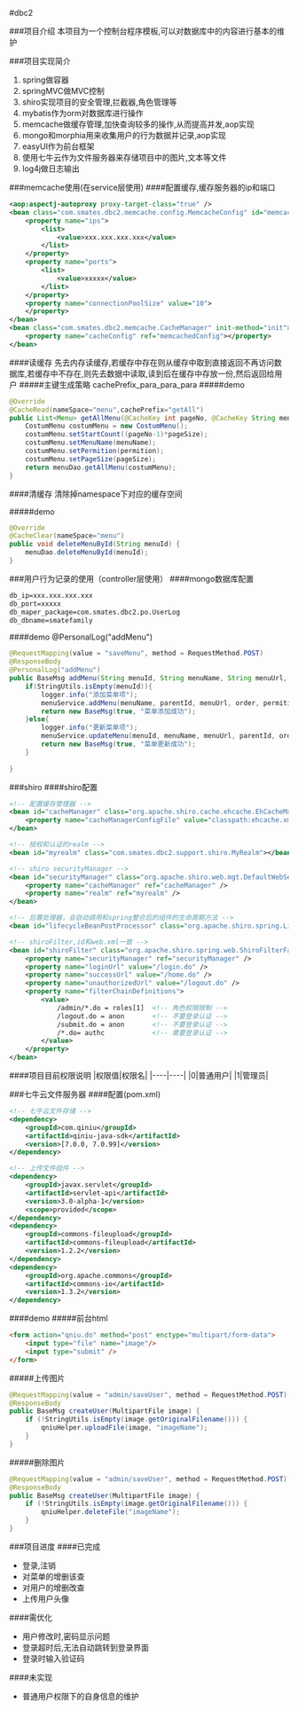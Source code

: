 #dbc2

###项目介绍
本项目为一个控制台程序模板,可以对数据库中的内容进行基本的维护

###项目实现简介
1. spring做容器
1. springMVC做MVC控制
1. shiro实现项目的安全管理,拦截器,角色管理等
1. mybatis作为orm对数据库进行操作
1. memcache做缓存管理,加快查询较多的操作,从而提高并发,aop实现
1. mongo和morphia用来收集用户的行为数据并记录,aop实现
1. easyUI作为前台框架
1. 使用七牛云作为文件服务器来存储项目中的图片,文本等文件
1. log4j做日志输出

###memcache使用(在service层使用)
####配置缓存,缓存服务器的ip和端口
```xml
<aop:aspectj-autoproxy proxy-target-class="true" />
<bean class="com.smates.dbc2.memcache.config.MemcacheConfig" id="memcachedConfig">
	<property name="ips">
		<list>
			<value>xxx.xxx.xxx.xxx</value>
		</list>
	</property>
	<property name="ports">
		<list>
			<value>xxxxx</value>
		</list>
	</property>
	<property name="connectionPoolSize" value="10">
	</property>
</bean>
<bean class="com.smates.dbc2.memcache.CacheManager" init-method="init">
	<property name="cacheConfig" ref="memcachedConfig"></property>
</bean>
```
####读缓存
先去内存读缓存,若缓存中存在则从缓存中取到直接返回不再访问数据库,若缓存中不存在,则先去数据中读取,读到后在缓存中存放一份,然后返回给用户
#####主键生成策略
cachePrefix_para_para_para
#####demo
```java
@Override
@CacheRead(nameSpace="menu",cachePrefix="getAll")
public List<Menu> getAllMenu(@CacheKey int pageNo, @CacheKey String menuName, @CacheKey String permition, @CacheKey int pageSize) {
	CostumMenu costumMenu = new CostumMenu();
	costumMenu.setStartCount((pageNo-1)*pageSize);
	costumMenu.setMenuName(menuName);
	costumMenu.setPermition(permition);
	costumMenu.setPageSize(pageSize);
	return menuDao.getAllMenu(costumMenu);
}
```

####清缓存
清除掉namespace下对应的缓存空间

#####demo
```java
@Override
@CacheClear(nameSpace="menu")
public void deleteMenuById(String menuId) {
	menuDao.deleteMenuById(menuId);
}
```

###用户行为记录的使用（controller层使用）
####mongo数据库配置
```xml
db_ip=xxx.xxx.xxx.xxx
db_port=xxxxx
db_maper_package=com.smates.dbc2.po.UserLog
db_dbname=smatefamily
```
####demo @PersonalLog("addMenu")
```java
@RequestMapping(value = "saveMenu", method = RequestMethod.POST)
@ResponseBody
@PersonalLog("addMenu")
public BaseMsg addMenu(String menuId, String menuName, String menuUrl, String parentId, Integer order, String permition) {
	if(StringUtils.isEmpty(menuId)){
		logger.info("添加菜单项");
		menuService.addMenu(menuName, parentId, menuUrl, order, permition);
		return new BaseMsg(true, "菜单添加成功");
	}else{
		logger.info("更新菜单项");
		menuService.updateMenu(menuId, menuName, menuUrl, parentId, order, permition);
		return new BaseMsg(true, "菜单更新成功");
	}
	
}
```

###shiro
####shiro配置
```xml
<!-- 配置缓存管理器 -->
<bean id="cacheManager" class="org.apache.shiro.cache.ehcache.EhCacheManager">
	<property name="cacheManagerConfigFile" value="classpath:ehcache.xml" />
</bean>

<!-- 授权和认证的realm -->
<bean id="myrealm" class="com.smates.dbc2.support.shiro.MyRealm"></bean>

<!-- shiro securityManager -->
<bean id="securityManager" class="org.apache.shiro.web.mgt.DefaultWebSecurityManager">
	<property name="cacheManager" ref="cacheManager" />
	<property name="realm" ref="myrealm" />
</bean>

<!-- 后置处理器，会自动调用和spring整合后的组件的生命周期方法 -->
<bean id="lifecycleBeanPostProcessor" class="org.apache.shiro.spring.LifecycleBeanPostProcessor" />

<!-- shiroFilter,id和web.xml一致 -->
<bean id="shiroFilter" class="org.apache.shiro.spring.web.ShiroFilterFactoryBean">
	<property name="securityManager" ref="securityManager" />
	<property name="loginUrl" value="/login.do" />
	<property name="successUrl" value="/home.do" />
	<property name="unauthorizedUrl" value="/logout.do" />
	<property name="filterChainDefinitions">
		<value>
			/admin/*.do = roles[1]  <!-- 角色权限限制 -->
			/logout.do = anon       <!-- 不要登录认证 -->
			/submit.do = anon       <!-- 不要登录认证 -->
			/*.do= authc            <!-- 需要登录认证 -->
		</value>
	</property>
</bean>
```

####项目目前权限说明
|权限值|权限名|
|----|----|
|0|普通用户|
|1|管理员|

###七牛云文件服务器
####配置(pom.xml)
```xml
<!-- 七牛云文件存储 -->
<dependency>
	<groupId>com.qiniu</groupId>
	<artifactId>qiniu-java-sdk</artifactId>
	<version>[7.0.0, 7.0.99]</version>
</dependency>

<!-- 上传文件组件 -->
<dependency>
	<groupId>javax.servlet</groupId>
	<artifactId>servlet-api</artifactId>
	<version>3.0-alpha-1</version>
	<scope>provided</scope>
</dependency>
<dependency>
	<groupId>commons-fileupload</groupId>
	<artifactId>commons-fileupload</artifactId>
	<version>1.2.2</version>
</dependency>
<dependency>
	<groupId>org.apache.commons</groupId>
	<artifactId>commons-io</artifactId>
	<version>1.3.2</version>
</dependency>
```

####demo
#####前台html
```html
<form action="qniu.do" method="post" enctype="multipart/form-data">
	<input type="file" name="image"/>
	<input type="submit" />
</form>
```

#####上传图片
```java
@RequestMapping(value = "admin/saveUser", method = RequestMethod.POST)
@ResponseBody
public BaseMsg createUser(MultipartFile image) {
	if (!StringUtils.isEmpty(image.getOriginalFilename())) {
		qniuHelper.uploadFile(image, "imageName");
	}
}
```

#####删除图片
```java
@RequestMapping(value = "admin/saveUser", method = RequestMethod.POST)
@ResponseBody
public BaseMsg createUser(MultipartFile image) {
	if (!StringUtils.isEmpty(image.getOriginalFilename())) {
		qniuHelper.deleteFile("imageName");
	}
}
```


###项目进度
####已完成
+ 登录,注销
+ 对菜单的增删该查
+ 对用户的增删改查
+ 上传用户头像

####需优化
+ 用户修改时,密码显示问题
+ 登录超时后,无法自动跳转到登录界面
+ 登录时输入验证码

####未实现
+ 普通用户权限下的自身信息的维护

